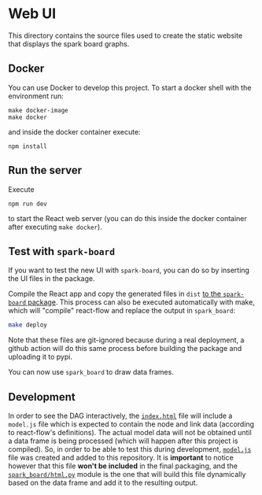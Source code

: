# Web UI

This directory contains the source files used to create the static website that displays the spark board graphs.

## Docker

You can use Docker to develop this project. To start a docker shell with the environment run:

```shell
make docker-image
make docker
```

and inside the docker container execute:

```shell
npm install
```

## Run the server

Execute

```shell
npm run dev
```

to start the React web server (you can do this inside the docker container after executing `make docker`).

## Test with `spark-board`

If you want to test the new UI with `spark-board`, you can do so by inserting the UI files in the package.

Compile the React app and copy the generated files in `dist` [to the `spark-board` package](../spark_board/ui/). This process can also be executed automatically with make, which will "compile" react-flow and replace the output in `spark_board`:

```sh
make deploy
```

Note that these files are git-ignored because during a real deployment, a github action will do this same process before building the package and uploading it to pypi.

You can now use `spark_board` to draw data frames.

## Development

In order to see the DAG interactively, the [`index.html`](./index.html) file will include a `model.js` file which is expected to contain the node and link data (according to react-flow's definitions). The actual model data will not be obtained until a data frame is being processed (which will happen after this project is compiled). So, in order to be able to test this during development, [`model.js`](./model.js) file was created and added to this repository. It is **important** to notice however that this file **won't be included** in the final packaging, and the [`spark_board/html.py`](../spark_board/html.py) module is the one that will build this file dynamically based on the data frame and add it to the resulting output.
